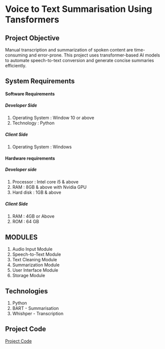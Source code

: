 # Voice to Text Summarisation Using Tansformers
## Project Objective
Manual transcription and summarization of spoken content are time-consuming and error-prone. This project uses transformer-based AI models to automate speech-to-text conversion and generate concise summaries efficiently.
## System Requirements
#### Software Requirements 
 ##### Developer Side 
 1. Operating System : Window 10 or above
 2. Technology : Python
 ##### Client Side 
 1. Operating System : Windows
#### Hardware requirements 
 ##### Developer side 
 1. Processor : Intel core i5 & above
 2. RAM : 8GB & above with Nvidia GPU
 3. Hard disk : 1GB & above
 ##### Client Side
 1. RAM : 4GB or Above
 2. ROM : 64 GB
## MODULES 
1. Audio Input Module
2. Speech-to-Text Module
4. Text Cleaning Module
5. Summarization Module
6. User Interface Module
7. Storage Module
## Technologies
1. Python
2. BART - Summarisation
3. Whishper - Transcription
## Project Code
<a href="https://github.com/ChanduC2/Voice-to-Text-Summarisation-Using-Transformers/blob/main/Code.py">Project Code </a>
